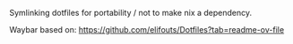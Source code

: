 Symlinking dotfiles for portability / not to make nix a dependency.


Waybar based on: https://github.com/elifouts/Dotfiles?tab=readme-ov-file